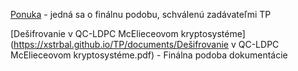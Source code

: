 [Ponuka](https://xstrbal.github.io/TP/documents/Ponuka.pdf) - jedná sa o finálnu podobu, schválenú zadávateľmi TP

[Dešifrovanie v QC-LDPC McElieceovom kryptosystéme](https://xstrbal.github.io/TP/documents/Dešifrovanie v QC-LDPC McElieceovom kryptosystéme.pdf) - Finálna podoba dokumentácie

